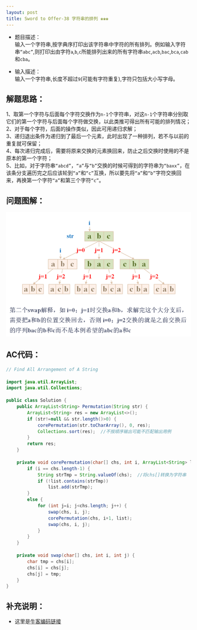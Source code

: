 ```yaml
---
layout: post
title: Sword to Offer-38 字符串的排列 ❀❀❀
---
```


* 题目描述：  
输入一个字符串,按字典序打印出该字符串中字符的所有排列。例如输入字符串`“abc”`,则打印出由字符`a`,`b`,`c`所能排列出来的所有字符串`abc`,`acb`,`bac`,`bca`,`cab`和`cba`。

* 输入描述：  
输入一个字符串,长度不超过`9`(可能有字符重复),字符只包括大小写字母。  

## 解题思路：

1、取第一个字符与后面每个字符交换作为`n-1`个字符串，对这`n-1`个字符串分别取它们的第一个字符与后面每个字符做交换，以此类推可得出所有可能的排列情况；  
2、对于每个字符，后面的操作类似，因此可用递归求解；  
3、递归退出条件为递归到了最后一个元素，此时出现了一种排列，若不与以前的重复就可保留；  
4、每次递归完成后，需要将原来交换的元素换回来，防止之后交换时使用的不是原本的第一个字符；  
5、比如，对于字符串`“abcd”`，`“a”`与`“b”`交换的时候可得到的字符串为`“baxx”`，在该条分支遍历完之后应该轮到`“a”`和`“c”`互换，所以要先将`“a”`和`“b”`字符交换回来，再换第一个字符`“a”`和第三个字符`“c”`。


## 问题图解：

<center>
    <img src="/assets/img/blog/sword-offer-38.png">
</center>


## AC代码：

```java
// Find All Arrangement of A String

import java.util.ArrayList;
import java.util.Collections;

public class Solution {
    public ArrayList<String> Permutation(String str) {
        ArrayList<String> res = new ArrayList<>();
        if (str!=null && str.length()>0) {
            corePermutation(str.toCharArray(), 0, res);
            Collections.sort(res);  //不按顺序输出可能不匹配输出用例
        }
        return res;
    }
    
    private void corePermutation(char[] chs, int i, ArrayList<String> list) {
        if (i == chs.length-1) {
            String strTmp = String.valueOf(chs);  //将chs[]转换为字符串
            if (!list.contains(strTmp))
                list.add(strTmp);
        }
        else {
            for (int j=i; j<chs.length; j++) {
                swap(chs, i, j);
                corePermutation(chs, i+1, list);
                swap(chs, i, j);
            }
        }
    }
    
    private void swap(char[] chs, int i, int j) {
        char tmp = chs[i];
        chs[i] = chs[j];
        chs[j] = tmp;
    }
}
```

## 补充说明：

* 这里是[牛客编码链接](https://www.nowcoder.com/practice/fe6b651b66ae47d7acce78ffdd9a96c7?tpId=13&&tqId=11180&rp=1&ru=/ta/coding-interviews&qru=/ta/coding-interviews/question-ranking)